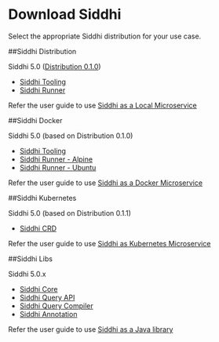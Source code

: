 # Download Siddhi

Select the appropriate Siddhi distribution for your use case. 

##Siddhi Distribution 

Siddhi 5.0 ([Distribution 0.1.0](https://github.com/siddhi-io/distribution/releases/tag/v0.1.0))

* [Siddhi Tooling](https://github.com/siddhi-io/distribution/releases/download/v0.1.0/siddhi-tooling-0.1.0.zip)
* [Siddhi Runner](https://github.com/siddhi-io/distribution/releases/download/v0.1.0/siddhi-runner-0.1.0.zip) 

Refer the user guide to use [Siddhi as a Local Microservice](../deployment/siddhi-as-a-local-microservice/)

##Siddhi Docker 

Siddhi 5.0 (based on Distribution 0.1.0)

* [Siddhi Tooling](https://hub.docker.com/r/siddhiio/siddhi-tooling) 
* [Siddhi Runner - Alpine](https://hub.docker.com/r/siddhiio/siddhi-runner-alpine) 
* [Siddhi Runner - Ubuntu](https://hub.docker.com/r/siddhiio/siddhi-runner-ubuntu) 

Refer the user guide to use [Siddhi as a Docker Microservice](../deployment/siddhi-as-a-docker-microservice/)

##Siddhi Kubernetes 

Siddhi 5.0 (based on Distribution 0.1.1)

* [Siddhi CRD](https://github.com/siddhi-io/siddhi-operator.git)

Refer the user guide to use [Siddhi as Kubernetes Microservice](../deployment/siddhi-as-a-kubernetes-microservice/)

##Siddhi Libs 

Siddhi 5.0.x 

* [Siddhi Core](https://mvnrepository.com/artifact/io.siddhi/siddhi-core)
* [Siddhi Query API](https://mvnrepository.com/artifact/io.siddhi/siddhi-query-api)
* [Siddhi Query Compiler](https://mvnrepository.com/artifact/io.siddhi/siddhi-annotations)
* [Siddhi Annotation](https://mvnrepository.com/artifact/io.siddhi/siddhi-query-compiler)

Refer the user guide to use [Siddhi as a Java library](../deployment/siddhi-as-a-java-library/)


